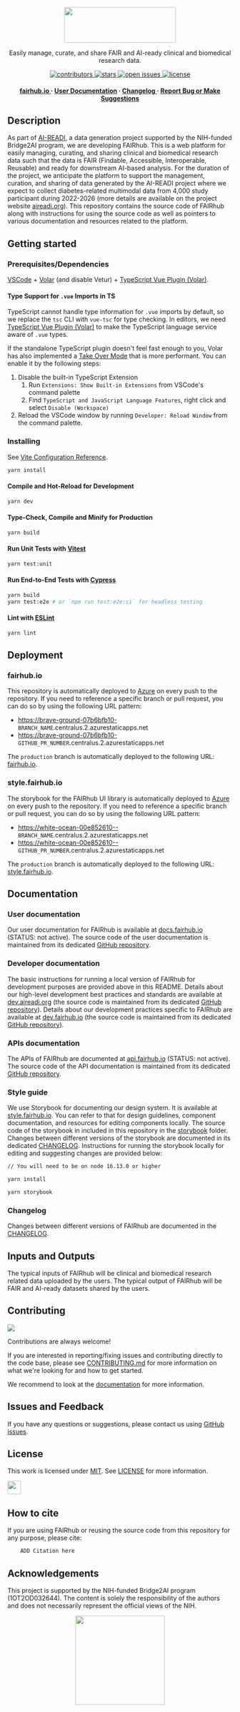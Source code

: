 <div align="center">
<br />

<a>
  <img src="https://github.com/AI-READI/fairhub.io-logo/blob/main/logo-with-text.png?raw=true"
height="80" width="250"/>
</a>

<p>
Easily manage, curate, and share FAIR and AI-ready clinical and biomedical research data.</p>

<p>
  <a href="https://github.com/AI-READI/fairhub.io/graphs/contributors">
    <img src="https://img.shields.io/github/contributors/AI-READI/template.svg?style=flat-square" alt="contributors" />
  </a>
  <a href="https://github.com/AI-READI/fairhub.io/stargazers">
    <img src="https://img.shields.io/github/stars/AI-READI/template.svg?style=flat-square" alt="stars" />
  </a>
  <a href="https://github.com/AI-READI/fairhub.io/issues/">
    <img src="https://img.shields.io/github/issues/AI-READI/template.svg?style=flat-square" alt="open issues" />
  </a>
  <a href="https://github.com/AI-READI/fairhub.io/blob/main/LICENSE">
    <img src="https://img.shields.io/github/license/AI-READI/template.svg?style=flat-square" alt="license" />
  </a>

[//]: # '  <a href="https://doi.org/10.5281/zenodo.6407300">'
[//]: # '    <img src="https://zenodo.org/badge/DOI/10.5281/zenodo.6407300.svg" alt="doi" />'
[//]: # "  </a>"

</p>

<h4>
    <a href="https://fairhub.io/"> fairhub.io </a>
  <span> · </span>
    <a href="https://docs.fairhub.io/"> User Documentation</a>
  <span> · </span>
    <a href="CHANGELOG.md"> Changelog </a>
  <span> · </span>
    <a href="https://github.com/AI-READI/fairhub.io/issues/">Report Bug or Make Suggestions</a>
  </h4>
</div>

## Description

As part of [AI-READI](https://aireadi.org/), a data generation project supported by the NIH-funded Bridge2AI program, we are developing FAIRhub. This is a web platform for easily managing, curating, and sharing clinical and biomedical research data such that the data is FAIR (Findable, Accessible, Interoperable, Reusable) and ready for downstream AI-based analysis. For the duration of the project, we anticipate the platform to support the management, curation, and sharing of data generated by the AI-READI project where we expect to collect diabetes-related multimodal data from 4,000 study participant during 2022-2026 (more details are available on the project website [aireadi.org](https://aireadi.org/)). This repository contains the source code of FAIRhub along with instructions for using the source code as well as pointers to various documentation and resources related to the platform.

## Getting started

### Prerequisites/Dependencies

[VSCode](https://code.visualstudio.com/) + [Volar](https://marketplace.visualstudio.com/items?itemName=Vue.volar) (and disable Vetur) + [TypeScript Vue Plugin (Volar)](https://marketplace.visualstudio.com/items?itemName=Vue.vscode-typescript-vue-plugin).

#### Type Support for `.vue` Imports in TS

TypeScript cannot handle type information for `.vue` imports by default, so we replace the `tsc` CLI with `vue-tsc` for type checking. In editors, we need [TypeScript Vue Plugin (Volar)](https://marketplace.visualstudio.com/items?itemName=Vue.vscode-typescript-vue-plugin) to make the TypeScript language service aware of `.vue` types.

If the standalone TypeScript plugin doesn't feel fast enough to you, Volar has also implemented a [Take Over Mode](https://github.com/johnsoncodehk/volar/discussions/471#discussioncomment-1361669) that is more performant. You can enable it by the following steps:

1. Disable the built-in TypeScript Extension
   1. Run `Extensions: Show Built-in Extensions` from VSCode's command palette
   2. Find `TypeScript and JavaScript Language Features`, right click and select `Disable (Workspace)`
2. Reload the VSCode window by running `Developer: Reload Window` from the command palette.

### Installing

See [Vite Configuration Reference](https://vitejs.dev/config/).

```sh
yarn install
```

#### Compile and Hot-Reload for Development

```sh
yarn dev
```

#### Type-Check, Compile and Minify for Production

```sh
yarn build
```

#### Run Unit Tests with [Vitest](https://vitest.dev/)

```sh
yarn test:unit
```

#### Run End-to-End Tests with [Cypress](https://www.cypress.io/)

```sh
yarn build
yarn test:e2e # or `npm run test:e2e:ci` for headless testing
```

#### Lint with [ESLint](https://eslint.org/)

```sh
yarn lint
```

## Deployment

### fairhub.io

This repository is automatically deployed to [Azure](https://azure.microsoft.com/en-us/products/app-service/static/) on every push to the repository. If you need to reference a specific branch or pull request, you can do so by using the following URL pattern:

- <https://brave-ground-07b6bfb10->`BRANCH_NAME`.centralus.2.azurestaticapps.net
- <https://brave-ground-07b6bfb10->`GITHUB_PR_NUMBER`.centralus.2.azurestaticapps.net

The `production` branch is automatically deployed to the following URL: [fairhub.io](https://fairhub.io).

### style.fairhub.io

The storybook for the FAIRhub UI library is automatically deployed to [Azure](https://azure.microsoft.com/en-us/products/app-service/static) on every push to the repository. If you need to reference a specific branch or pull request, you can do so by using the following URL pattern:

- <https://white-ocean-00e852610-->`BRANCH_NAME`.centralus.2.azurestaticapps.net
- <https://white-ocean-00e852610-->`GITHUB_PR_NUMBER`.centralus.2.azurestaticapps.net

The `production` branch is automatically deployed to the following URL: [style.fairhub.io](https://style.fairhub.io).

## Documentation

### User documentation

Our user documentation for FAIRhub is available at [docs.fairhub.io](https://docs.fairhub.io/) (STATUS: not active). The source code of the user documentation is maintained from its dedicated [GitHub repository](https://github.com/AI-READI/docs.fairhub.io).

### Developer documentation

The basic instructions for running a local version of FAIRhub for development purposes are provided above in this README. Details about our high-level development best practices and standards are available at [dev.aireadi.org](https://dev.aireadi.org) (the source code is maintained from its dedicated [GitHub repository](https://github.com/AI-READI/docs.fairhub.io)). Details about our development practices specific to FAIRhub are available at [dev.fairhub.io](https://github.com/AI-READI/dev.aireadi.org) (the source code is maintained from its dedicated [GitHub repository](https://github.com/AI-READI/dev.fairhub.io)).

### APIs documentation

The APIs of FAIRhub are documented at [api.fairhub.io](https://api.fairhub.io/) (STATUS: not active). The source code of the API documentation is maintained from its dedicated [GitHub repository](https://github.com/AI-READI/api.fairhub.io).

### Style guide

We use Storybook for documenting our design system. It is available at [style.fairhub.io](https://style.FAIRhub.io/). You can refer to that for design guidelines, component documentation, and resources for editing components locally. The source code of the storybook in included in this repository in the [storybook](.storybook) folder. Changes between different versions of the storybook are documented in its dedicated [CHANGELOG](CHANGELOG.stories.mdx). Instructions for running the storybook locally for editing and suggesting changes are provided below:

```sh
// You will need to be on node 16.13.0 or higher

yarn install

yarn storybook
```

### Changelog

Changes between different versions of FAIRhub are documented in the [CHANGELOG](CHANGELOG.md).

## Inputs and Outputs

The typical inputs of FAIRhub will be clinical and biomedical research related data uploaded by the users. The typical output of FAIRhub will be FAIR and AI-ready datasets shared by the users.

## Contributing

<a href="https://github.com/AI-READI/aireadi.org/graphs/contributors">
  <img src="https://contrib.rocks/image?repo=AI-READI/aireadi.org" />
</a>

Contributions are always welcome!

If you are interested in reporting/fixing issues and contributing directly to the code base, please see [CONTRIBUTING.md](./contributing.md) for more information on what we're looking for and how to get started.

We recommend to look at the [documentation](https://dev.fairhub.io/) for more information.

## Issues and Feedback

If you have any questions or suggestions, please contact us using [GitHub issues](https://github.com/AI-READI/fairhub.io/issues/new).

## License

This work is licensed under
[MIT](https://opensource.org/licenses/mit). See [LICENSE](https://github.com/AI-READI/fairhub.io/blob/main/LICENSE) for more information.

<a href="https://aireadi.org" >
  <img src="https://www.channelfutures.com/files/2017/04/3_0.png" height="30" />
</a>

## How to cite

If you are using FAIRhub or reusing the source code from this repository for any purpose, please cite:

```bash
    ADD Citation here
```

## Acknowledgements

This project is supported by the NIH-funded Bridge2AI program (1OT2OD032644). The content is solely the responsibility of the authors and does not necessarily represent the official views of the NIH.

<div align="center">

<a href="https://aireadi.org">
  <img src="https://github.com/AI-READI/AI-READI-logo/raw/main/logo/png/option2.png" height="200" />
</a>
</div>
